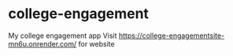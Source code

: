 # college-engagement
My college engagement app
Visit https://college-engagementsite-mn6u.onrender.com/ for website
